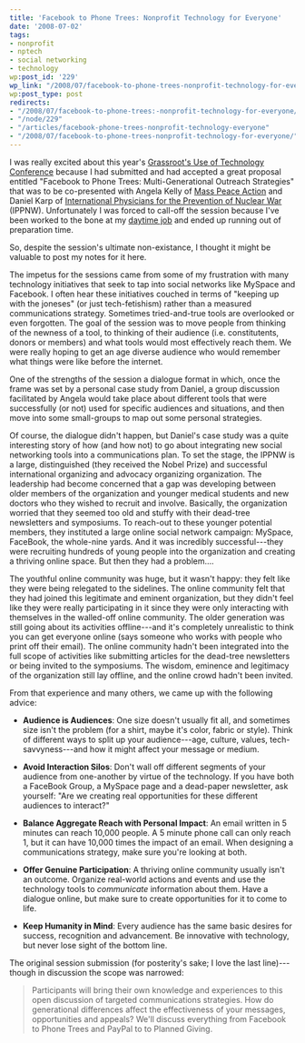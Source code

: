 ```yaml
---
title: 'Facebook to Phone Trees: Nonprofit Technology for Everyone'
date: '2008-07-02'
tags:
- nonprofit
- nptech
- social networking
- technology
wp:post_id: '229'
wp_link: "/2008/07/facebook-to-phone-trees-nonprofit-technology-for-everyone/"
wp:post_type: post
redirects:
- "/2008/07/facebook-to-phone-trees:-nonprofit-technology-for-everyone/"
- "/node/229"
- "/articles/facebook-phone-trees-nonprofit-technology-everyone"
- "/2008/07/facebook-to-phone-trees-nonprofit-technology-for-everyone/"
---
```


I was really excited about this year's [Grassroot's Use of Technology Conference](http://www.organizerscollaborative.org/08submit) because I had submitted and had accepted a great proposal entitled "Facebook to Phone Trees: Multi-Generational Outreach Strategies" that was to be co-presented with Angela Kelly of [Mass Peace Action](http://www.masspeaceaction.org) and Daniel Karp of [International Physicians for the Prevention of Nuclear War](http://www.ippnw.org/) (IPPNW). Unfortunately I was forced to call-off the session because I've been worked to the bone at my [daytime job](http://ctcvista.org "CTC VISTA Project") and ended up running out of preparation time.

So, despite the session's ultimate non-existance, I thought it might be valuable to post my notes for it here.

The impetus for the sessions came from some of my frustration with many technology initiatives that seek to tap into social networks like MySpace and Facebook. I often hear these initiatives couched in terms of "keeping up with the joneses" (or just tech-fetishism) rather than a measured communications strategy. Sometimes tried-and-true tools are overlooked or even forgotten. The goal of the session was to move people from thinking of the newness of a tool, to thinking of their audience (i.e. constitutents, donors or members) and what tools would most effectively reach them. We were really hoping to get an age diverse audience who would remember what things were like before the internet.

One of the strengths of the session a dialogue format in which, once the frame was set by a personal case study from Daniel, a group discussion facilitated by Angela would take place about different tools that were successfully (or not) used for specific audiences and situations, and then move into some small-groups to map out some personal strategies.

Of course, the dialogue didn't happen, but Daniel's case study was a quite interesting story of how (and how not) to go about integrating new social networking tools into a communications plan. To set the stage, the IPPNW is a large, distinguished (they received the Nobel Prize) and successful international organizing and advocacy organizing organization. The leadership had become concerned that a gap was developing between older members of the organization and younger medical students and new doctors who they wished to recruit and involve. Basically, the organization worried that they seemed too old and stuffy with their dead-tree newsletters and symposiums. To reach-out to these younger potential members, they instituted a large online social network campaign: MySpace, FaceBook, the whole-nine yards. And it was incredibly successful---they were recruiting hundreds of young people into the organization and creating a thriving online space. But then they had a problem....

The youthful online community was huge, but it wasn't happy: they felt like they were being relegated to the sidelines. The online community felt that they had joined this legitimate and eminent organization, but they didn't feel like they were really participating in it since they were only interacting with themselves in the walled-off online community. The older generation was still going about its activities offline---and it's completely unrealistic to think you can get everyone online (says someone who works with people who print off their email). The online community hadn't been integrated into the full scope of activities like submitting articles for the dead-tree newsletters or being invited to the symposiums. The wisdom, eminence and legitimacy of the organization still lay offline, and the online crowd hadn't been invited.

From that experience and many others, we came up with the following advice:

- **Audience is Audiences**: One size doesn't usually fit all, and sometimes size isn't the problem (for a shirt, maybe it's color, fabric or style). Think of different ways to split up your audience---age, culture, values, tech-savvyness---and how it might affect your message or medium.

- **Avoid Interaction Silos**: Don't wall off different segments of your audience from one-another by virtue of the technology. If you have both a FaceBook Group, a MySpace page and a dead-paper newsletter, ask yourself: "Are we creating real opportunities for these different audiences to interact?"

- **Balance Aggregate Reach with Personal Impact**: An email written in 5 minutes can reach 10,000 people. A 5 minute phone call can only reach 1, but it can have 10,000 times the impact of an email. When designing a communications strategy, make sure you're looking at both.

- **Offer Genuine Participation**: A thriving online community usually isn't an outcome. Organize real-world actions and events and use the technology tools to _communicate_ information about them. Have a dialogue online, but make sure to create opportunities for it to come to life.

- **Keep Humanity in Mind**: Every audience has the same basic desires for success, recognition and advancement. Be innovative with technology, but never lose sight of the bottom line.

The original session submission (for posterity's sake; I love the last line)---though in discussion the scope was narrowed:

> Participants will bring their own knowledge and experiences to this open discussion of targeted communications strategies. How do generational differences affect the effectiveness of your messages, opportunities and appeals? We'll discuss everything from Facebook to Phone Trees and PayPal to to Planned Giving.
